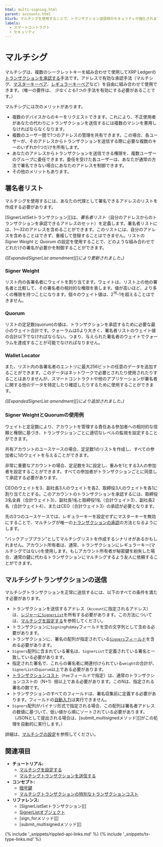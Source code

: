 ```yaml
---
html: multi-signing.html
parent: accounts.html
blurb: マルチシグを使用することで、トランザクション送信時のセキュリティが強化されます。
labels:
  - スマートコントラクト
  - セキュリティ
---
```

# マルチシグ

マルチシグは、複数のシークレットキーを組み合わせて使用してXRP Ledgerの[トランザクションを承認する](transactions.html#トランザクションの承認)手法です。アドレスで有効な承認手法（マルチシグ、[マスターキーペア](cryptographic-keys.html#マスターキーペア)、[レギュラーキーペア](cryptographic-keys.html#レギュラーキーペア)など）を自由に組み合わせて使用できます。（唯一の要件は、 _少なくとも1つの_ 手法を有効にする必要があることです。）

マルチシグには次のメリットがあります。

* 複数のデバイスからのキーをリクエストできます。これにより、不正使用者があなたの代わりにトランザクションを送信するには複数のマシンを悪用しなければならなくなります。
* 複数のユーザー間で1つのアドレスの管理を共有できます。この場合、各ユーザーが、そのアドレスからトランザクションを送信する際に必要な複数のキーのいずれか1つだけを所有します。
* あなたのアドレスからトランザクションを送信できる権限を、複数ユーザーのグループに委任できます。委任を受けた各ユーザーは、あなたが通常の方法で署名できない場合にあなたのアドレスを制御できます。
* その他のメリットもあります。

## 署名者リスト

マルチシグを使用するには、あなたの代理として署名できるアドレスのリストを作成する必要があります。

[SignerListSetトランザクション][]は、_署名者リスト_（自分のアドレスからのトランザクションを承認できるアドレスのセット）を定義します。署名者リストには、1～32のアドレスを含めることができます。このリストには、自分のアドレスを含めることはできず、重複して登録することはできません。リストの _Signer Weight_ と _Quorum_ の設定を使用することで、どのような組み合わせでどれだけの署名が必要かを制御することができます。

_([ExpandedSignerList amendment][]により更新されました。)_

### Signer Weight

リスト内の各署名者にウェイトを割り当てます。ウェイトは、リスト上の他の署名者と比較して、その署名者の相対的な権限を表します。値が高いほど、より多くの権限を持つことになります。個々のウェイト値は、2<sup>16</sup>-1を超えることはできません。

### Quorum

リストの定足数(quorum)の値は、トランザクションを承認するために必要な最小のウェイト合計です。クォーラムは0より大きく、署名者リストのウェイト値の合計以下でなければならない。つまり、与えられた署名者のウェイトでクォーラムを達成することが可能でなければなりません。

### Wallet Locator

また、リスト内の各署名者のエントリに最大256ビットの任意のデータを追加することができます。このデータはネットワークで必要とされたり使用されたりすることはありませんが、スマートコントラクトや他のアプリケーションが署名者に関する他のデータを特定したり確認したりするために使用することができます。

_([ExpandedSignerList amendment][]により追加されました。)_

### Signer WeightとQuorumの使用例

ウェイトと定足数により、アカウントを管理する責任ある参加者への相対的な信頼と権限に基づき、トランザクションごとに適切なレベルの監視を設定することができます。

共有アカウントのユースケースの場合、定足数1のリストを作成し、すべての参加者に1のウェイトを与えることができます。

非常に重要なアカウントの場合、定足数を3に設定し、重みを1とする3人の参加者を設定することができます。すべての参加者がトランザクションごとに同意して承認する必要があります。

CEOのウェイトを3、副社長3人のウェイトを各2、取締役3人のウェイトを各1に割り当てたとする。このアカウントのトランザクションを承認するには、取締役3名全員（合計ウェイト3）、副社長1名と取締役1名（合計ウェイト3）、副社長2名（合計ウェイト4）、またはCEO（合計ウェイト3）の承認が必要となります。

先の3つのユースケースでは、レギュラーキーを設定せずにマスターキーを無効にすることで、マルチシグが唯一の[トランザクションの承認](transactions.html#トランザクションの承認)の方法となるようにします。

"バックアッププラン"としてマルチシグリストを作成するシナリオがあるかもしれません。アカウント所有者は、通常、トランザクションにレギュラーキー(マルチシグではない)を使用します。もしアカウント所有者が秘密鍵を紛失した場合、通常の鍵に代わるトランザクションにマルチシグするよう友人に依頼することができます。

## マルチシグトランザクションの送信

マルチシグトランザクションを正常に送信するには、以下のすべての条件を満たす必要があります。

* トランザクションを送信するアドレス（`Account`に指定されるアドレス）は、[レジャーに`SignerList`](signerlist.html)を所有する必要があります。この方法については、[マルチシグを設定する](set-up-multi-signing.html)を参照してください。
* トランザクションに`SigningPubKey`フィールドを空の文字列として含める必要があります。
* トランザクションに、署名の配列が指定されている[`Signers`フィールド](transaction-common-fields.html#signersフィールド)を含める必要があります。
* `Signers`配列に含まれている署名は、`SignerList`で定義されている署名と一致している必要があります。
* 指定された署名で、これらの署名者に関連付けられている`weight`の合計が、`SignerList`の`quorum`以上である必要があります。
* [トランザクションコスト](transaction-cost.html)（`Fee`フィールドで指定）は、通常のトランザクションコストの（N+1）倍以上である必要があります。このNは、指定される署名の数です。
* トランザクションのすべてのフィールドは、署名収集前に定義する必要があります。フィールドの[自動入力](transaction-common-fields.html#自動入力可能なフィールド)は実行できません。
* `Signers`配列がバイナリ形式で指定される場合、この配列は署名者アドレスの数値に基づいて、低い値から順にソートされている必要があります。（JSONとして提出される場合は、[submit_multisignedメソッド][]がこの処理を自動的に実行します。）

詳細は、[マルチシグの設定](set-up-multi-signing.html)を参照してください。

## 関連項目

- **チュートリアル:**
    - [マルチシグを設定する](set-up-multi-signing.html)
    - [マルチシグトランザクションを送信する](send-a-multi-signed-transaction.html)
- **コンセプト:**
    - [暗号鍵](cryptographic-keys.html)
    - [マルチシグトランザクションの特別なトランザクションコスト](transaction-cost.html#特別なトランザクションコスト)
- **リファレンス:**
    - [SignerListSetトランザクション][]
    - [SignerListオブジェクト](signerlist.html)
    - [sign_forメソッド][]
    - [submit_multisignedメソッド][]

{% include '_snippets/rippled-api-links.md' %}
{% include '_snippets/tx-type-links.md' %}
